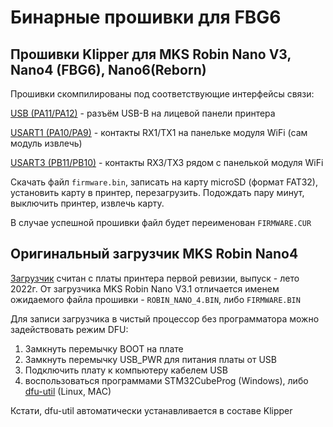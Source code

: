 # Бинарные прошивки для FBG6

## Прошивки Klipper для MKS Robin Nano V3, Nano4 (FBG6), Nano6(Reborn)
Прошивки скомпилированы под соответствующие интерфейсы связи:

[USB (PA11/PA12)](
https://github.com/evgs/FBG6-Klipper/raw/main/firmware/klipper-v0.11.0-198/mks-robin-nano-v3-usb/firmware.bin) - разъём USB-B на лицевой панели принтера

[USART1 (PA10/PA9)](
https://github.com/evgs/FBG6-Klipper/raw/main/firmware/klipper-v0.11.0-198/mks-robin-nano-v3-usart1/firmware.bin) - контакты RX1/TX1 на панельке модуля WiFi (сам модуль извлечь)

[USART3 (PB11/PB10)](
https://github.com/evgs/FBG6-Klipper/raw/main/firmware/klipper-v0.11.0-198/mks-robin-nano-v3-usart3/firmware.bin) - контакты RX3/TX3 рядом с панелькой модуля WiFi


Скачать файл `firmware.bin`, записать на карту microSD (формат FAT32), установить карту в принтер, перезагрузить. Подождать пару минут, выключить принтер, извлечь карту.

В случае успешной прошивки файл будет переименован `FIRMWARE.CUR`

## Оригинальный загрузчик MKS Robin Nano4

[Загрузчик](
https://github.com/evgs/FBG6-Klipper/raw/main/firmware/bldr_mksnano4v3.1.bin) считан с платы принтера первой ревизии, выпуск - лето 2022г. От загрузчика MKS Robin Nano V3.1 отличается именем ожидаемого файла прошивки - `ROBIN_NANO_4.BIN`, либо `FIRMWARE.BIN`

Для записи загрузчика в чистый процессор без программатора можно задействовать режим DFU:
1. Замкнуть перемычку BOOT на плате
2. Замкнуть перемычку USB_PWR для питания платы от USB
3. Подключить плату к компьютеру кабелем USB
4. воспользоваться программами STM32CubeProg (Windows), либо [dfu-util](https://manpages.ubuntu.com/manpages/trusty/man1/dfu-util.1.html) (Linux, MAC)

Кстати, dfu-util автоматически устанавливается в составе Klipper

